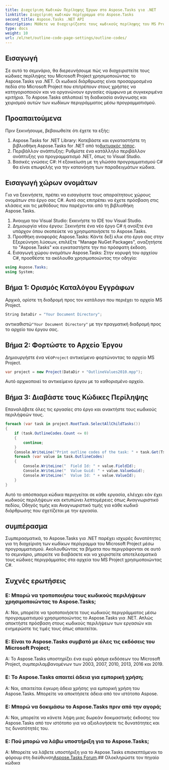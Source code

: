 ```yaml
---
title: Διαχείριση Κωδικών Περίληψης Έργων στο Aspose.Tasks για .NET
linktitle: Διαχείριση κωδικών περίγραμμα στο Aspose.Tasks
second_title: Aspose.Tasks .NET API
description: Μάθετε να διαχειρίζεστε τους κωδικούς περίληψης του MS Project με το Aspose.Tasks για .NET. Απλοποιήστε την οργάνωση του έργου χωρίς κόπο.
type: docs
weight: 10
url: /el/net/outline-code-page-settings/outline-codes/
---
```

## Εισαγωγή
Σε αυτό το σεμινάριο, θα διερευνήσουμε πώς να διαχειριστείτε τους κώδικες περίληψης του Microsoft Project χρησιμοποιώντας το Aspose.Tasks για .NET. Οι κωδικοί διάρθρωσης είναι προσαρμοσμένα πεδία στο Microsoft Project που επιτρέπουν στους χρήστες να κατηγοριοποιούν και να οργανώνουν εργασίες σύμφωνα με συγκεκριμένα κριτήρια. Το Aspose.Tasks απλοποιεί τη διαδικασία ανάγνωσης και χειρισμού αυτών των κωδίκων περιγράμματος μέσω προγραμματισμού.
## Προαπαιτούμενα
Πριν ξεκινήσουμε, βεβαιωθείτε ότι έχετε τα εξής:
1.  Aspose.Tasks for .NET Library: Κατεβάστε και εγκαταστήστε τη βιβλιοθήκη Aspose.Tasks for .NET από το[δικτυακός τόπος](https://releases.aspose.com/tasks/net/).
2. Περιβάλλον ανάπτυξης: Ρυθμίστε ένα κατάλληλο περιβάλλον ανάπτυξης για προγραμματισμό .NET, όπως το Visual Studio.
3. Βασικές γνώσεις C#: Η εξοικείωση με τη γλώσσα προγραμματισμού C# θα είναι επωφελής για την κατανόηση των παραδειγμάτων κώδικα.

## Εισαγωγή χώρων ονομάτων
Για να ξεκινήσετε, πρέπει να εισαγάγετε τους απαραίτητους χώρους ονομάτων στο έργο σας C#. Αυτό σας επιτρέπει να έχετε πρόσβαση στις κλάσεις και τις μεθόδους που παρέχονται από τη βιβλιοθήκη Aspose.Tasks.
1. Άνοιγμα του Visual Studio: Εκκινήστε το IDE του Visual Studio.
2. Δημιουργία νέου έργου: Ξεκινήστε ένα νέο έργο C# ή ανοίξτε ένα υπάρχον όπου σκοπεύετε να χρησιμοποιήσετε το Aspose.Tasks.
3. Προσθήκη αναφοράς Aspose.Tasks: Κάντε δεξί κλικ στο έργο σας στην Εξερεύνηση λύσεων, επιλέξτε "Manage NuGet Packages", αναζητήστε το "Aspose.Tasks" και εγκαταστήστε την πιο πρόσφατη έκδοση.
4. Εισαγωγή χώρου ονομάτων Aspose.Tasks: Στην κορυφή του αρχείου C#, προσθέστε τα ακόλουθα χρησιμοποιώντας την οδηγία:
```csharp
using Aspose.Tasks;
using System;

```
## Βήμα 1: Ορισμός Καταλόγου Εγγράφων
Αρχικά, ορίστε τη διαδρομή προς τον κατάλογο που περιέχει το αρχείο MS Project.
```csharp
String DataDir = "Your Document Directory";
```
 αντικαθιστώ`"Your Document Directory"` με την πραγματική διαδρομή προς το αρχείο του έργου σας.
## Βήμα 2: Φορτώστε το Αρχείο Έργου
 Δημιουργήστε ένα νέο`Project` αντικείμενο φορτώνοντας το αρχείο MS Project.
```csharp
var project = new Project(DataDir + "OutlineValues2010.mpp");
```
Αυτό αρχικοποιεί το αντικείμενο έργου με το καθορισμένο αρχείο.
## Βήμα 3: Διαβάστε τους Κώδικες Περίληψης
Επαναλάβετε όλες τις εργασίες στο έργο και ανακτήστε τους κωδικούς περιλήψεών τους.
```csharp
foreach (var task in project.RootTask.SelectAllChildTasks())
{
    if (task.OutlineCodes.Count <= 0)
    {
        continue;
    }
    Console.WriteLine("Print outline codes of the task: " + task.Get(Tsk.Name));
    foreach (var value in task.OutlineCodes)
    {
        Console.WriteLine("  Field Id: " + value.FieldId);
        Console.WriteLine("  Value Guid: " + value.ValueGuid);
        Console.WriteLine("  Value Id: " + value.ValueId);
    }
}
```
Αυτό το απόσπασμα κώδικα περιηγείται σε κάθε εργασία, ελέγχει εάν έχει κωδικούς περιλήψεων και εκτυπώνει λεπτομέρειες όπως Αναγνωριστικό πεδίου, Οδηγός τιμής και Αναγνωριστικό τιμής για κάθε κωδικό διάρθρωσης που σχετίζεται με την εργασία.

## συμπέρασμα
Συμπερασματικά, το Aspose.Tasks για .NET παρέχει ισχυρές δυνατότητες για τη διαχείριση των κωδίκων περίγραμμα του Microsoft Project μέσω προγραμματισμού. Ακολουθώντας τα βήματα που περιγράφονται σε αυτό το σεμινάριο, μπορείτε να διαβάσετε και να χειριστείτε αποτελεσματικά τους κώδικες περιγράμματος στα αρχεία του MS Project χρησιμοποιώντας C#.
## Συχνές ερωτήσεις
### Ε: Μπορώ να τροποποιήσω τους κωδικούς περιλήψεων χρησιμοποιώντας το Aspose.Tasks;
Α: Ναι, μπορείτε να τροποποιήσετε τους κωδικούς περιγράμματος μέσω προγραμματισμού χρησιμοποιώντας το Aspose.Tasks για .NET. Απλώς αποκτήστε πρόσβαση στους κωδικούς περιλήψεων των εργασιών και ενημερώστε τις τιμές τους όπως απαιτείται.
### Ε: Είναι το Aspose.Tasks συμβατό με όλες τις εκδόσεις του Microsoft Project;
Α: Το Aspose.Tasks υποστηρίζει ένα ευρύ φάσμα εκδόσεων του Microsoft Project, συμπεριλαμβανομένων των 2003, 2007, 2010, 2013, 2016 και 2019.
### Ε: Το Aspose.Tasks απαιτεί άδεια για εμπορική χρήση;
Α: Ναι, απαιτείται έγκυρη άδεια χρήσης για εμπορική χρήση του Aspose.Tasks. Μπορείτε να αποκτήσετε άδεια από τον ιστότοπο Aspose.
### Ε: Μπορώ να δοκιμάσω το Aspose.Tasks πριν από την αγορά;
Α: Ναι, μπορείτε να κάνετε λήψη μιας δωρεάν δοκιμαστικής έκδοσης του Aspose.Tasks από τον ιστότοπο για να αξιολογήσετε τις δυνατότητες και τις δυνατότητές του.
### Ε: Πού μπορώ να λάβω υποστήριξη για το Aspose.Tasks;
 Α: Μπορείτε να λάβετε υποστήριξη για το Aspose.Tasks επισκεπτόμενοι το φόρουμ στη διεύθυνση[Aspose.Tasks Forum](https://forum.aspose.com/c/tasks/15).## Ολοκληρώστε τον πηγαίο κώδικα